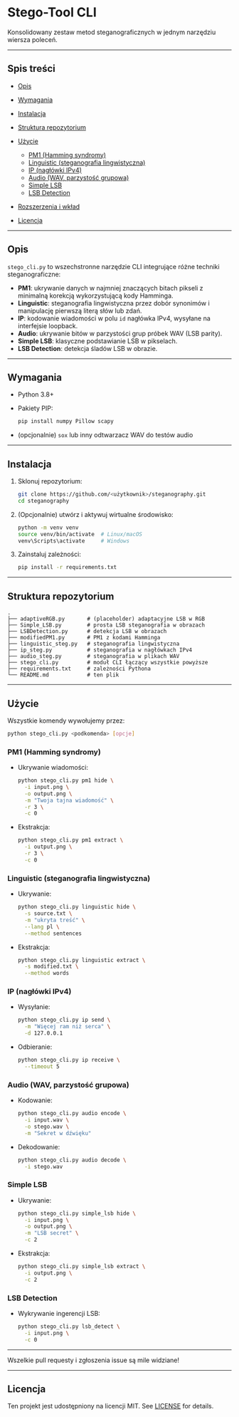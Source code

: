 # Stego-Tool CLI

Konsolidowany zestaw metod steganograficznych w jednym narzędziu wiersza poleceń.

---

## Spis treści

* [Opis](#opis)
* [Wymagania](#wymagania)
* [Instalacja](#instalacja)
* [Struktura repozytorium](#struktura-repozytorium)
* [Użycie](#uzycie)

  * [PM1 (Hamming syndromy)](#pm1-hamming-syndromy)
  * [Linguistic (steganografia lingwistyczna)](#linguistic-steganografia-lingwistyczna)
  * [IP (nagłówki IPv4)](#ip-naglowki-ipv4)
  * [Audio (WAV, parzystość grupowa)](#audio-wav-parzystosc-grupowa)
  * [Simple LSB](#simple-lsb)
  * [LSB Detection](#lsb-detection)
* [Rozszerzenia i wkład](#rozszerzenia-i-wklad)
* [Licencja](#licencja)

---

## Opis

`stego_cli.py` to wszechstronne narzędzie CLI integrujące różne techniki steganograficzne:

* **PM1**: ukrywanie danych w najmniej znaczących bitach pikseli z minimalną korekcją wykorzystującą kody Hamminga.
* **Linguistic**: steganografia lingwistyczna przez dobór synonimów i manipulację pierwszą literą słów lub zdań.
* **IP**: kodowanie wiadomości w polu `id` nagłówka IPv4, wysyłane na interfejsie loopback.
* **Audio**: ukrywanie bitów w parzystości grup próbek WAV (LSB parity).
* **Simple LSB**: klasyczne podstawianie LSB w pikselach.
* **LSB Detection**: detekcja śladów LSB w obrazie.

---

## Wymagania

* Python 3.8+
* Pakiety PIP:

  ```bash
  pip install numpy Pillow scapy
  ```
* (opcjonalnie) `sox` lub inny odtwarzacz WAV do testów audio

---

## Instalacja

1. Sklonuj repozytorium:

   ```bash
   git clone https://github.com/<użytkownik>/steganography.git
   cd steganography
   ```
2. (Opcjonalnie) utwórz i aktywuj wirtualne środowisko:

   ```bash
   python -m venv venv
   source venv/bin/activate  # Linux/macOS
   venv\Scripts\activate     # Windows
   ```
3. Zainstaluj zależności:

   ```bash
   pip install -r requirements.txt
   ```

---

## Struktura repozytorium

```
.
├── adaptiveRGB.py       # (placeholder) adaptacyjne LSB w RGB
├── Simple_LSB.py        # prosta LSB steganografia w obrazach
├── LSBDetection.py      # detekcja LSB w obrazach
├── modifiedPM1.py       # PM1 z kodami Hamminga
├── linguistic_steg.py   # steganografia lingwistyczna
├── ip_steg.py           # steganografia w nagłówkach IPv4
├── audio_steg.py        # steganografia w plikach WAV
├── stego_cli.py         # moduł CLI łączący wszystkie powyższe
├── requirements.txt     # zależności Pythona
└── README.md            # ten plik
```

---

## Użycie

Wszystkie komendy wywołujemy przez:

```bash
python stego_cli.py <podkomenda> [opcje]
```

### PM1 (Hamming syndromy)

* Ukrywanie wiadomości:

  ```bash
  python stego_cli.py pm1 hide \
    -i input.png \
    -o output.png \
    -m "Twoja tajna wiadomość" \
    -r 3 \
    -c 0
  ```
* Ekstrakcja:

  ```bash
  python stego_cli.py pm1 extract \
    -i output.png \
    -r 3 \
    -c 0
  ```

### Linguistic (steganografia lingwistyczna)

* Ukrywanie:

  ```bash
  python stego_cli.py linguistic hide \
    -s source.txt \
    -m "ukryta treść" \
    --lang pl \
    --method sentences
  ```
* Ekstrakcja:

  ```bash
  python stego_cli.py linguistic extract \
    -s modified.txt \
    --method words
  ```

### IP (nagłówki IPv4)

* Wysyłanie:

  ```bash
  python stego_cli.py ip send \
    -m "Więcej ram niż serca" \
    -d 127.0.0.1
  ```
* Odbieranie:

  ```bash
  python stego_cli.py ip receive \
    --timeout 5
  ```

### Audio (WAV, parzystość grupowa)

* Kodowanie:

  ```bash
  python stego_cli.py audio encode \
    -i input.wav \
    -o stego.wav \
    -m "Sekret w dźwięku"
  ```
* Dekodowanie:

  ```bash
  python stego_cli.py audio decode \
    -i stego.wav
  ```

### Simple LSB

* Ukrywanie:

  ```bash
  python stego_cli.py simple_lsb hide \
    -i input.png \
    -o output.png \
    -m "LSB secret" \
    -c 2
  ```
* Ekstrakcja:

  ```bash
  python stego_cli.py simple_lsb extract \
    -i output.png \
    -c 2
  ```

### LSB Detection

* Wykrywanie ingerencji LSB:

  ```bash
  python stego_cli.py lsb_detect \
    -i input.png \
    -c 0
  ```

---
Wszelkie pull requesty i zgłoszenia issue są mile widziane!

---

## Licencja

Ten projekt jest udostępniony na licencji MIT.
See [LICENSE](LICENSE) for details.
